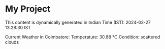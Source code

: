# My Project

This content is dynamically generated in Indian Time (IST): 2024-02-27 13:28:30 IST


Current Weather in Coimbatore:
Temperature: 30.88 °C
Condition: scattered clouds
